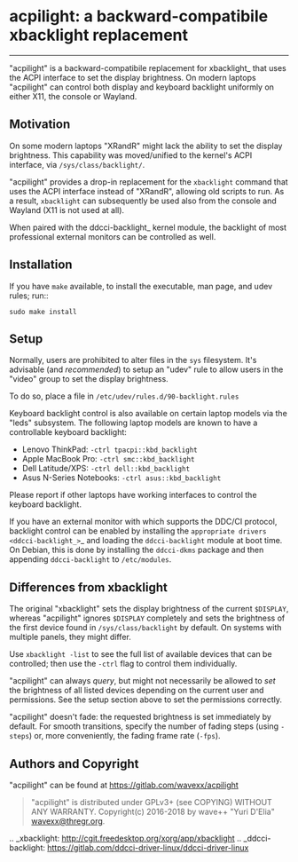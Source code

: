 # acpilight: a backward-compatibile xbacklight replacement

---

"acpilight" is a backward-compatibile replacement for xbacklight_ that uses the
ACPI interface to set the display brightness. On modern laptops "acpilight" can
control both display and keyboard backlight uniformly on either X11, the
console or Wayland.


## Motivation

On some modern laptops "XRandR" might lack the ability to set the display
brightness. This capability was moved/unified to the kernel's ACPI interface,
via ``/sys/class/backlight/``.

"acpilight" provides a drop-in replacement for the ``xbacklight`` command that
uses the ACPI interface instead of "XRandR", allowing old scripts to run. As a
result, ``xbacklight`` can subsequently be used also from the console and
Wayland (X11 is not used at all).

When paired with the ddcci-backlight_ kernel module, the backlight of most
professional external monitors can be controlled as well.


## Installation

If you have ``make`` available, to install the executable, man page, and udev
rules; run::

```
sudo make install
```

## Setup

Normally, users are prohibited to alter files in the ``sys`` filesystem. It's
advisable (and *recommended*) to setup an "udev" rule to allow users in the
"video" group to set the display brightness.

To do so, place a file in ``/etc/udev/rules.d/90-backlight.rules``

Keyboard backlight control is also available on certain laptop models via the
"leds" subsystem. The following laptop models are known to have a controllable
keyboard backlight:

- Lenovo ThinkPad: ``-ctrl tpacpi::kbd_backlight``
- Apple MacBook Pro: ``-ctrl smc::kbd_backlight``
- Dell Latitude/XPS: ``-ctrl dell::kbd_backlight``
- Asus N-Series Notebooks: ``-ctrl asus::kbd_backlight``

Please report if other laptops have working interfaces to control the keyboard
backlight.

If you have an external monitor with which supports the DDC/CI protocol,
backlight control can be enabled by installing the `appropriate drivers
<ddcci-backlight_>`_ and loading the ``ddcci-backlight`` module at boot
time. On Debian, this is done by installing the ``ddcci-dkms`` package
and then appending ``ddcci-backlight`` to ``/etc/modules``.


## Differences from xbacklight

The original "xbacklight" sets the display brightness of the current
``$DISPLAY``, whereas "acpilight" ignores ``$DISPLAY`` completely and sets the
brightness of the first device found in ``/sys/class/backlight`` by default. On
systems with multiple panels, they might differ.

Use ``xbacklight -list`` to see the full list of available devices that can be
controlled; then use the ``-ctrl`` flag to control them individually.

"acpilight" can always *query*, but might not necessarily be allowed to *set*
the brightness of all listed devices depending on the current user and
permissions. See the setup section above to set the permissions correctly.

"acpilight" doesn't fade: the requested brightness is set immediately by
default. For smooth transitions, specify the number of fading steps (using
``-steps``) or, more conveniently, the fading frame rate (``-fps``).


## Authors and Copyright

"acpilight" can be found at https://gitlab.com/wavexx/acpilight

> "acpilight" is distributed under GPLv3+ (see COPYING) WITHOUT ANY WARRANTY.
> Copyright(c) 2016-2018 by wave++ "Yuri D'Elia" <wavexx@thregr.org>.

.. _xbacklight: http://cgit.freedesktop.org/xorg/app/xbacklight
.. _ddcci-backlight: https://gitlab.com/ddcci-driver-linux/ddcci-driver-linux
